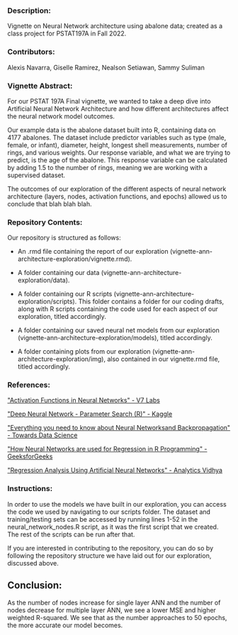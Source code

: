 ### Description:

Vignette on Neural Network architecture using abalone data; created as a class project for PSTAT197A in Fall 2022.

### Contributors:

Alexis Navarra, Giselle Ramirez, Nealson Setiawan, Sammy Suliman

### Vignette Abstract:

For our PSTAT 197A Final vignette, we wanted to take a deep dive into Artificial Neural Network Architecture and how different architectures affect the neural network model outcomes.

Our example data is the abalone dataset built into R, containing data on 4177 abalones. The dataset include predictor variables such as type (male, female, or infant), diameter, height, longest shell measurements, number of rings, and various weights. Our response variable, and what we are trying to predict, is the age of the abalone. This response variable can be calculated by adding 1.5 to the number of rings, meaning we are working with a supervised dataset.

The outcomes of our exploration of the different aspects of neural network architecture (layers, nodes, activation functions, and epochs) allowed us to conclude that blah blah blah.

### Repository Contents:

Our repository is structured as follows:

-   An .rmd file containing the report of our exploration (vignette-ann-architecture-exploration/vignette.rmd).

-   A folder containing our data (vignette-ann-architecture-exploration/data).

-   A folder containing our R scripts (vignette-ann-architecture-exploration/scripts). This folder contains a folder for our coding drafts, along with R scripts containing the code used for each aspect of our exploration, titled accordingly.

-   A folder containing our saved neural net models from our exploration (vignette-ann-architecture-exploration/models), titled accordingly.

-   A folder containing plots from our exploration (vignette-ann-architecture-exploration/img), also contained in our vignette.rmd file, titled accordingly.

### References:

["Activation Functions in Neural Networks" - V7 Labs](https://www.v7labs.com/blog/neural-networks-activation-functions#:~:text=drive%20V7's%20tools.-,What%20is%20a%20Neural%20Network%20Activation%20Function%3F,prediction%20using%20simpler%20mathematical%20operations)

["Deep Neural Network - Parameter Search (R)" - Kaggle](https://www.kaggle.com/code/wti200/deep-neural-network-parameter-search-r/script)

["Everything you need to know about Neural Networksand Backpropagation" - Towards Data Science](https://towardsdatascience.com/everything-you-need-to-know-about-neural-networks-and-backpropagation-machine-learning-made-easy-e5285bc2be3a)

["How Neural Networks are used for Regression in R Programming" - GeeksforGeeks](https://www.geeksforgeeks.org/how-neural-networks-are-used-for-regression-in-r-programming/)

["Regression Analysis Using Artificial Neural Networks" - Analytics Vidhya](https://www.analyticsvidhya.com/blog/2021/08/a-walk-through-of-regression-analysis-using-artificial-neural-networks-in-tensorflow/)

### Instructions:

In order to use the models we have built in our exploration, you can access the code we used by navigating to our scripts folder. The dataset and training/testing sets can be accessed by running lines 1-52 in the neural_network_nodes.R script, as it was the first script that we created. The rest of the scripts can be run after that.

If you are interested in contributing to the repository, you can do so by following the repository structure we have laid out for our exploration, discussed above.

## Conclusion:
As the number of nodes increase for single layer ANN and the number of nodes decrease for multiple layer ANN, we see a lower MSE and higher weighted R-squared. We see that as the number approaches to 50 epochs, the more accurate our model becomes. 
